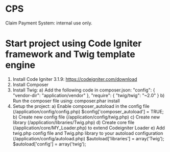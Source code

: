 # CPS
Claim Payment System: internal use only.

# Start project using Code Igniter framework and Twig template engine
1. Install Code Igniter 3.1.9: https://codeigniter.com/download
2. Install Composer
3. Install Twig:
  a) Add the following code in composer.json:
  "config": {
    "vendor-dir": "application/vendor"
  },
  "require": {
    "twig/twig": "~2.0"
  }
  b) Run the composer file using: composer.phar install
4. Setup the project:
  a) Enable composer_autoload in the config file (/application/config/config.php)
    $config['composer_autoload'] = TRUE;
  b) Create new config file (/application/config/twig.php)
  c) Create new library (/application/libraries/Twig.php)
  d) Create core file (/application/core/MY_Loader.php) to extend Codeigniter Loader
  e) Add twig.php config file and Twig.php library to your autoload configuration (/application/config/autoload.php)
    $autoload['libraries'] = array('Twig');
    $autoload['config'] = array('twig');
